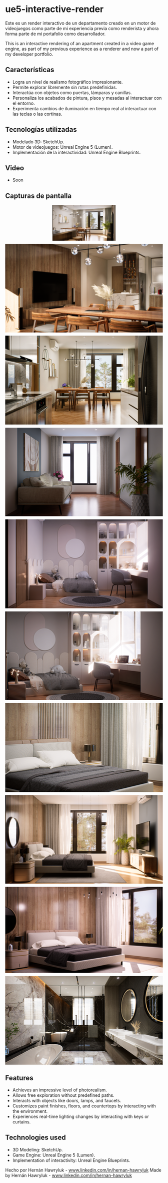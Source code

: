 # ue5-interactive-render

Este es un render interactivo de un departamento creado en un motor de videojuegos como parte de mi experiencia previa como renderista y ahora forma parte de mi portafolio como desarrollador.

This is an interactive rendering of an apartment created in a video game engine, as part of my previous experience as a renderer and now a part of my developer portfolio.

## Características

- Logra un nivel de realismo fotográfico impresionante.
- Permite explorar libremente sin rutas predefinidas.
- Interactúa con objetos como puertas, lámparas y canillas.
- Personaliza los acabados de pintura, pisos y mesadas al interactuar con el entorno.
- Experimenta cambios de iluminación en tiempo real al interactuar con las teclas o las cortinas.

## Tecnologías utilizadas

- Modelado 3D: SketchUp.
- Motor de videojuegos: Unreal Engine 5 (Lumen).
- Implementación de la interactividad: Unreal Engine Blueprints.

## Video
- Soon

## Capturas de pantalla
<div align="center" style="display: flex; flex-wrap: wrap; justify-content: center; gap: 10px;">
  <img src="./screenshots/image01.png" width="40%">
  <img src="./screenshots/image02.png">
  <img src="./screenshots/image03.png">
  <img src="./screenshots/image04.png">
  <img src="./screenshots/image05.png">
  <img src="./screenshots/image06.png">
  <img src="./screenshots/image07.png">
  <img src="./screenshots/image08.png">
  <img src="./screenshots/image09.png">
  <img src="./screenshots/image10.png">
</div>

## Features

- Achieves an impressive level of photorealism.
- Allows free exploration without predefined paths.
- Interacts with objects like doors, lamps, and faucets.
- Customizes paint finishes, floors, and countertops by interacting with the environment.
- Experiences real-time lighting changes by interacting with keys or curtains.

## Technologies used

- 3D Modeling: SketchUp.
- Game Engine: Unreal Engine 5 (Lumen).
- Implementation of interactivity: Unreal Engine Blueprints.

Hecho por Hernán Hawryluk - www.linkedin.com/in/hernan-hawryluk
Made by Hernán Hawryluk - www.linkedin.com/in/hernan-hawryluk
